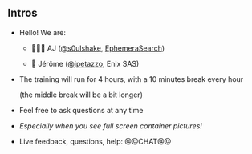 ## Intros

- Hello! We are:

   - 👷🏻‍♀️ AJ ([@s0ulshake], [EphemeraSearch])

   - 🐳 Jérôme ([@jpetazzo], Enix SAS)

- The training will run for 4 hours, with a 10 minutes break every hour

  (the middle break will be a bit longer)

- Feel free to ask questions at any time

- *Especially when you see full screen container pictures!*

- Live feedback, questions, help: @@CHAT@@

[EphemeraSearch]: https://ephemerasearch.com/
[@s0ulshake]: https://twitter.com/s0ulshake
[@jpetazzo]: https://twitter.com/jpetazzo